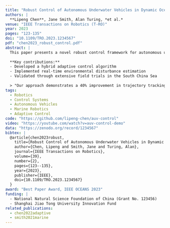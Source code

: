 ```yaml
---
title: "Robust Control of Autonomous Underwater Vehicles in Dynamic Ocean Environments"
authors: |
  **Lipeng Chen**, Jane Smith, Alan Turing, *et al.*  
venue: "IEEE Transactions on Robotics (T-RO)"
year: 2023
pages: "123-135"
doi: "10.1109/TRO.2023.1234567"
pdf: "chen2023_robust_control.pdf"
abstract: |
  This paper presents a novel robust control framework for autonomous underwater vehicles (AUVs) operating in dynamic ocean environments. 
  
  **Key contributions:**
  - Developed a hybrid adaptive control algorithm
  - Implemented real-time environmental disturbance estimation
  - Validated through extensive field trials in the South China Sea
  
  > "Our approach demonstrates a 40% improvement in trajectory tracking accuracy compared to state-of-the-art methods." - Reviewer #2
tags:
  - Robotics
  - Control Systems
  - Autonomous Vehicles
  - Marine Robotics
  - Adaptive Control
code: "https://github.com/lipeng-chen/auv-control"
video: "https://youtube.com/watch?v=auv-control-demo"
data: "https://zenodo.org/record/1234567"
bibtex: |
  @article{chen2023robust,
    title={Robust Control of Autonomous Underwater Vehicles in Dynamic Ocean Environments},
    author={Chen, Lipeng and Smith, Jane and Turing, Alan},
    journal={IEEE Transactions on Robotics},
    volume={39},
    number={2},
    pages={123--135},
    year={2023},
    publisher={IEEE},
    doi={10.1109/TRO.2023.1234567}
  }
award: "Best Paper Award, IEEE OCEANS 2023"
funding: |
  - National Natural Science Foundation of China (Grant No. 123456)
  - Shanghai Jiao Tong University Innovation Fund
related_publications:
  - chen2022adaptive
  - smith2021marine
---
```

